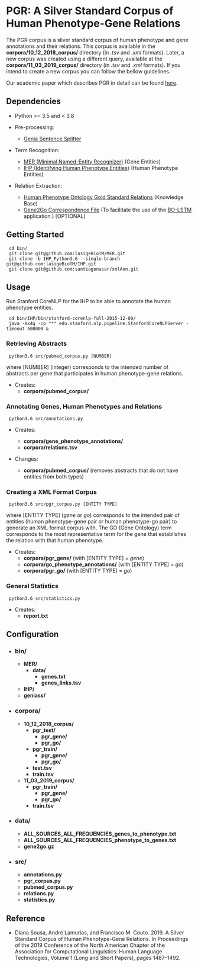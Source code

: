 # PGR: A Silver Standard Corpus of Human Phenotype-Gene Relations

The PGR corpus is a silver standard corpus of human phenotype and gene annotations and their relations. This corpus is available in the **corpora/10_12_2018_corpus/** directory (in *.tsv* and *.xml* formats). Later, a new corpus was created using a different query, available at the **corpora/11_03_2019_corpus/** directory (in *.tsv* and *.xml* formats).
If you intend to create a new corpus you can follow the bellow guidelines.

Our academic paper which describes PGR in detail can be found [here](https://aclweb.org/anthology/papers/N/N19/N19-1152/).

## Dependencies

* Python >= 3.5 and < 3.8

* Pre-processing:
    * [Genia Sentence Splitter](http://www.nactem.ac.uk/y-matsu/geniass/)
    
* Term Recognition:
    * [MER (Minimal Named-Entity Recognizer)](https://github.com/lasigeBioTM/MER) (Gene Entities)
    * [IHP (Identifying Human Phenotype Entities)](https://github.com/lasigeBioTM/IHP) (Human Phenotype Entities)
        
* Relation Extraction:
    * [Human Phenotype Ontology Gold Standard Relations](https://hpo.jax.org/app/download/annotation) (Knowledge Base)
    * [Gene2Go Correspondence File](https://ftp.ncbi.nlm.nih.gov/gene/DATA/gene2go.gz) (To facilitate the use of the [BO-LSTM](https://bmcbioinformatics.biomedcentral.com/articles/10.1186/s12859-018-2584-5#Abs1) application.) [OPTIONAL]
    
## Getting Started

````
 cd bin/
 git clone git@github.com:lasigeBioTM/MER.git
 git clone -b IHP_Python3.6 --single-branch git@github.com:lasigeBioTM/IHP.git
 git clone git@github.com:santiagonasar/xmlAnn.git
````
 
## Usage

Run Stanford CoreNLP for the IHP to be able to annotate the human phenotype entities.

````
 cd bin/IHP/bin/stanford-corenlp-full-2015-12-09/
 java -mx4g -cp "*" edu.stanford.nlp.pipeline.StanfordCoreNLPServer -timeout 500000 &
````

### Retrieving Abstracts

````
 python3.6 src/pubmed_corpus.py [NUMBER]
````

where [NUMBER] (integer) corresponds to the intended number of abstracts per gene that participates in human phenotype-gene relations.

* Creates: 
    * **corpora/pubmed_corpus/**

### Annotating Genes, Human Phenotypes and Relations

````
 python3.6 src/annotations.py
````

* Creates: 
    * **corpora/gene_phenotype_annotations/** 
    * __corpora/relations.tsv__
    
* Changes:
    * **corpora/pubmed_corpus/** (removes abstracts that do not have entities from both types)

### Creating a XML Format Corpus

````
 python3.6 src/pgr_corpus.py [ENTITY TYPE]
````

where [ENTITY TYPE] (*gene* or *go*) corresponds to the intended pair of entities (human phenotype-gene pair or human phenotype-go pair) to generate an XML format corpus with. The GO (Gene Ontology) term corresponds to the most representative term for the gene that establishes the relation with that human phenotype.

* Creates: 
    * **corpora/pgr_gene/** (with [ENTITY TYPE] = *gene*)
    * **corpora/go_phenotype_annotations/** (with [ENTITY TYPE] = *go*)
    * **corpora/pgr_go/** (with [ENTITY TYPE] = *go*)
    
### General Statistics

````
 python3.6 src/statistics.py
````

* Creates: 
    * __report.txt__

## Configuration

* ### bin/
    * **MER/**
        * **data/**
            * __genes.txt__
            * __genes_links.tsv__
    * **IHP/**
    * **geniass/**
    
* ### corpora/
    * **10_12_2018_corpus/**
        * **pgr_test/**
            * **pgr_gene/**
            * **pgr_go/**
        * **pgr_train/**
            * **pgr_gene/**
            * **pgr_go/**
        * __test.tsv__
        * __train.tsv__
    * **11_03_2019_corpus/**
        * **pgr_train/**
            * **pgr_gene/**
            * **pgr_go/**
        * __train.tsv__    
          

* ### data/
    * __ALL_SOURCES_ALL_FREQUENCIES_genes_to_phenotype.txt__
    * __ALL_SOURCES_ALL_FREQUENCIES_phenotype_to_genes.txt__
    * __gene2go.gz__
    
* ### src/
    * **annotations.py**
    * **pgr_corpus.py**
    * **pubmed_corpus.py**
    * **relations.py**
    * **statistics.py**
    
## Reference

- Diana Sousa, Andre Lamurias, and Francisco M. Couto. 2019. A Silver Standard Corpus of Human Phenotype-Gene Relations. In Proceedings of the 2019 Conference of the North American Chapter of the Association for Computational Linguistics: Human Language Technologies, Volume 1 (Long and Short Papers), pages 1487–1492.
